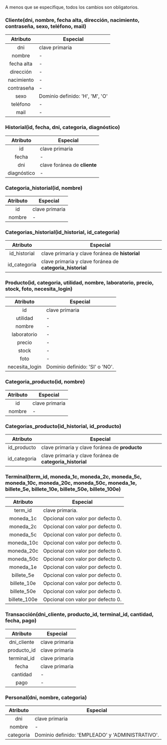 A menos que se especifique, todos los cambios son obligatorios.

### Cliente(dni, nombre, fecha alta, dirección, nacimiento, contraseña, sexo, teléfono, mail)
|Atributo|Especial|
|:---:|---|
|dni|clave primaria|
|nombre|-|
|fecha alta|-|
|dirección|-|
|nacimiento|-|
|contraseña|-|
|sexo|Dominio definido: 'H', 'M', 'O'|
|teléfono|-|
|mail|-|

### Historial(id, fecha, dni, categoria, diagnóstico)
|Atributo|Especial|
|:---:|---|
|id|clave primaria|
|fecha|-|
|dni|clave foránea de **cliente**|
|diagnóstico|-|
<!-- Las categorías van en Categorias_historial -->

### Categoria_historial(id, nombre)
<!-- Nos permite añadir categorías sobre la marcha -->
|Atributo|Especial|
|:---:|---|
|id|clave primaria|
|nombre|-|

### Categorias_historial(id_historial, id_categoria)
<!-- Relaciona un historial con una categoría. Nos permite varias categorías en un mismo historial. -->
|Atributo|Especial|
|:---:|---|
|id_historial|clave primaria y clave foránea de **historial**|
|id_categoria|clave primaria y clave foránea de **categoria_historial**|


### Producto(id, categoria, utilidad, nombre, laboratorio, precio, stock, foto, necesita_login)
|Atributo|Especial|
|:---:|---|
|id|clave primaria|
|utilidad|-|
|nombre|-|
|laboratorio|-|
|precio|-|
|stock|-|
|foto|-|
|necesita_login|Dominio definido: 'SI' o 'NO'.|
<!-- Las categorías van en Categorias_producto -->

### Categoria_producto(id, nombre)
<!-- Nos permite añadir categorías sobre la marcha -->
|Atributo|Especial|
|:---:|---|
|id|clave primaria|
|nombre|-|

### Categorias_producto(id_historial, id_producto)
<!-- Relaciona un producto con una categoría. Nos permite varias categorías en un mismo producto. -->
|Atributo|Especial|
|:---:|---|
|id_producto|clave primaria y clave foránea de **producto**|
|id_categoria|clave primaria y clave foránea de **categoria_historial**|


### Terminal(term_id, moneda_1c, moneda_2c, moneda_5c, moneda_10c, moneda_20c, moneda_50c, moneda_1e, billete_5e, billete_10e, billete_50e, billete_100e)
|Atributo|Especial|
|:---:|---|
|term_id|clave primaria.|
|moneda_1c|Opcional con valor por defecto 0.|
|moneda_2c|Opcional con valor por defecto 0.|
|moneda_5c|Opcional con valor por defecto 0.|
|moneda_10c|Opcional con valor por defecto 0.|
|moneda_20c|Opcional con valor por defecto 0.|
|moneda_50c|Opcional con valor por defecto 0.|
|moneda_1e|Opcional con valor por defecto 0.|
|billete_5e|Opcional con valor por defecto 0.|
|billete_10e|Opcional con valor por defecto 0.|
|billete_50e|Opcional con valor por defecto 0.|
|billete_100e|Opcional con valor por defecto 0.|


### Transacción(dni_cliente, producto_id, terminal_id, cantidad, fecha, pago)
|Atributo|Especial|
|:---:|---|
|dni_cliente|clave primaria|
|producto_id|clave primaria|
|terminal_id|clave primaria|
|fecha|clave primaria|
|cantidad|-|
|pago|-|

### Personal(dni, nombre, categoria)
|Atributo|Especial|
|:---:|---|
|dni|clave primaria|
|nombre|-|
|categoria|Dominio definido: 'EMPLEADO' y 'ADMINISTRATIVO'.|


